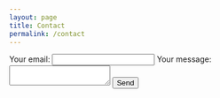 ```yaml
---
layout: page
title: Contact
permalink: /contact
---
```

<form
  action="https://formspree.io/f/xbjnjlkr"
  method="POST"
>
  <label>
    Your email:
    <input type="email" name="email">
  </label>
  <label>
    Your message:
    <textarea name="message"></textarea>
  </label>
  <!-- your other form fields go here -->
  <button type="submit">Send</button>
</form>
